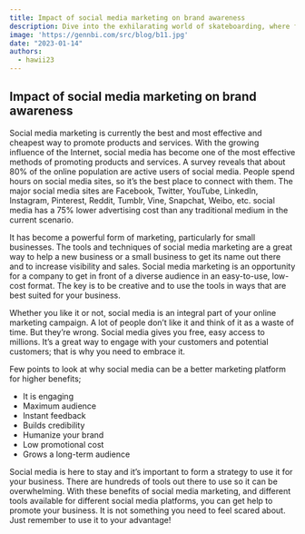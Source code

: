 ```yaml
---
title: Impact of social media marketing on brand awareness
description: Dive into the exhilarating world of skateboarding, where fearless individuals defy gravity, push their limits.
image: 'https://gennbi.com/src/blog/b11.jpg'
date: "2023-01-14"
authors:
  - hawii23
---
```


## Impact of social media marketing on brand awareness
Social media marketing is currently the best and most effective and cheapest way to promote products and services. With the growing influence of the Internet, social media has become one of the most effective methods of promoting products and services. A survey reveals that about 80% of the online population are active users of social media. People spend hours on social media sites, so it’s the best place to connect with them. The major social media sites are Facebook, Twitter, YouTube, LinkedIn, Instagram, Pinterest, Reddit, Tumblr, Vine, Snapchat, Weibo, etc. social media has a 75% lower advertising cost than any traditional medium in the current scenario.

It has become a powerful form of marketing, particularly for small businesses. The tools and techniques of social media marketing are a great way to help a new business or a small business to get its name out there and to increase visibility and sales. Social media marketing is an opportunity for a company to get in front of a diverse audience in an easy-to-use, low-cost format. The key is to be creative and to use the tools in ways that are best suited for your business.

Whether you like it or not, social media is an integral part of your online marketing campaign. A lot of people don’t like it and think of it as a waste of time. But they’re wrong. Social media gives you free, easy access to millions. It’s a great way to engage with your customers and potential customers; that is why you need to embrace it.

Few points to look at why social media can be a better marketing platform for higher benefits;

* It is engaging
* Maximum audience
* Instant feedback
* Builds credibility
* Humanize your brand
* Low promotional cost
* Grows a long-term audience

Social media is here to stay and it’s important to form a strategy to use it for your business. There are hundreds of tools out there to use so it can be overwhelming. With these benefits of social media marketing, and different tools available for different social media platforms, you can get help to promote your business. It is not something you need to feel scared about. Just remember to use it to your advantage!